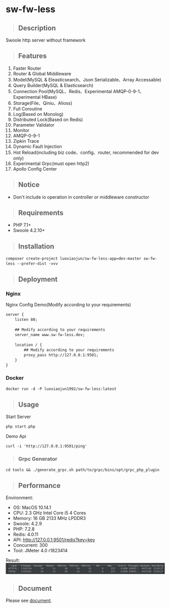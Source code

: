 # sw-fw-less

>## Description
Swoole http server without framework

>## Features
1. Faster Router
2. Router & Global Middleware
3. Model(MySQL & Eleasticsearch、Json Serializable、Array Accessable)
4. Query Builder(MySQL & Elasticsearch)
5. Connection Pool(MySQL、Redis、Experimental AMQP-0-9-1、Experimental HBase)
6. Storage(File、Qiniu、Alioss)
7. Full Coroutine
8. Log(Based on Monolog)
9. Distributed Lock(Based on Redis)
10. Parameter Validator
11. Monitor
12. AMQP-0-9-1
13. Zipkin Trace
14. Dynamic Fault Injection
15. Hot Reload(including biz code、config、router, recommended for dev only)
16. Experimental Grpc(must open http2)
17. Apollo Config Center

>## Notice
* Don't include io operation in controller or middleware constructor

>## Requirements
* PHP 7.1+
* Swoole 4.2.10+

>## Installation
```shell
composer create-project luoxiaojun/sw-fw-less-app=dev-master sw-fw-less --prefer-dist -vvv
```

>## Deployment
### Nginx
Nginx Config Demo(Modify according to your requirements)
```shell
server {
    listen 80;
    
    ## Modify according to your requirements
    server_name www.sw-fw-less.dev;

    location / {
        ## Modify according to your requirements
        proxy_pass http://127.0.0.1:9501;
    }
}
```
### Docker
```shell
docker run -d -P luoxiaojun1992/sw-fw-less:latest
```

>## Usage
Start Server
```php
php start.php
```

Demo Api
```shell
curl -i 'http://127.0.0.1:9501/ping'
```

>### Grpc Generator

```shell
cd tools && ./generate_grpc.sh path/to/grpc/bins/opt/grpc_php_plugin
```

>## Performance
Environment:
* OS: MacOS 10.14.1
* CPU: 2.3 GHz Intel Core i5 4 Cores
* Memory: 16 GB 2133 MHz LPDDR3
* Swoole: 4.2.9
* PHP: 7.2.8
* Redis: 4.0.11
* API: http://127.0.0.1:9501/redis?key=key
* Concurrent: 300
* Tool: JMeter 4.0 r1823414

Result:
![Load Testing](./docs/load_test.jpg)

>## Document
Please see [document](https://sw-fw-less.gitbook.io).
